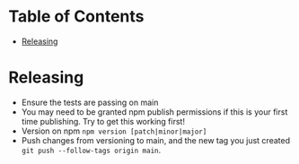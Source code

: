 # Table of Contents
- [Releasing](#releasing)

# Releasing

- Ensure the tests are passing on main
- You may need to be granted npm publish permissions if this is your first time publishing. Try to get this working first!
- Version on npm `npm version [patch|minor|major]`
- Push changes from versioning to main, and the new tag you just created `git push --follow-tags origin main`.
